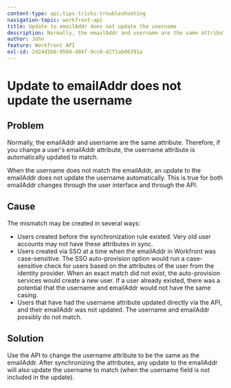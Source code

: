```yaml
---
content-type: api;tips-tricks-troubleshooting
navigation-topic: workfront-api
title: Update to emailAddr does not update the username
description: Normally, the emailAddr and username are the same attribute. Therefore, if you change a user's emailAddr attribute, the username attribute is automatically updated to match.
author: John
feature: Workfront API
exl-id: 2d24d1b8-9504-484f-9cc0-d2f1abd6391a
---
```

# Update to emailAddr does not update the username

## Problem

Normally, the emailAddr and username are the same attribute. Therefore, if you change a user's emailAddr attribute, the username attribute is automatically updated to match.

When the username does not match the emailAddr, an update to the emailAddr does not update the username automatically. This is true for both emailAddr changes through the user interface and through the API.

## Cause

The mismatch may be created in several ways:

* Users created before the synchronization rule existed. Very old user accounts may not have these attributes in sync.
* Users created via SSO at a time when the emailAddr in Workfront was case-sensitive. The SSO auto-provision option would run a case-sensitive check for users based on the attributes of the user from the identity provider. When an exact match did not exist, the auto-provision services would create a new user. If a user already existed, there was a potential that the username and emailAddr would not have the same casing.
* Users that have had the username attribute updated directly via the API, and their emailAddr was not updated. The username and emailAddr possibly do not match.

## Solution

Use the API&nbsp;to change the username attribute to be the same as the emailAddr. After synchronizing the attributes, any update to the emailAddr will also update the username to match (when the username field is not included in the update).
